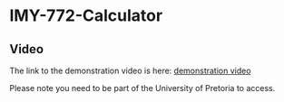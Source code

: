 # IMY-772-Calculator
## Video
The link to the demonstration video is here: [demonstration video](https://drive.google.com/file/d/1uIrQMNeRpPQg4IuszPdEgdz3zT_no_QT/view?usp=sharing)

Please note you need to be part of the University of Pretoria to access. 
